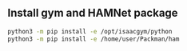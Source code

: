 ## Install gym and HAMNet package

```bash
python3 -m pip install -e /opt/isaacgym/python
python3 -m pip install -e /home/user/Packman/ham
```
